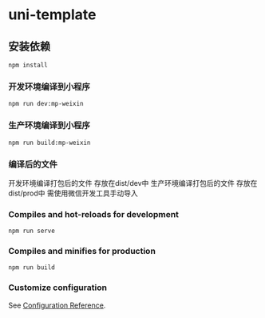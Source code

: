# uni-template

## 安装依赖
```
npm install
```


### 开发环境编译到小程序
```
npm run dev:mp-weixin
```


### 生产环境编译到小程序
```
npm run build:mp-weixin
```

### 编译后的文件
开发环境编译打包后的文件 存放在dist/dev中
生产环境编译打包后的文件 存放在dist/prod中
需使用微信开发工具手动导入

### Compiles and hot-reloads for development
```
npm run serve
```

### Compiles and minifies for production
```
npm run build
```

### Customize configuration
See [Configuration Reference](https://cli.vuejs.org/config/).
